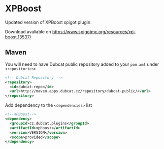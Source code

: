 # XPBoost
Updated version of XPBoost spigot plugin.

Download avaliable on https://www.spigotmc.org/resources/xp-boost.13537/


## Maven
You will need to have Dubcat public repository added to your `pom.xml` under `<repositories>`

```xml
<!-- Dubcat Repository -->
<repository>
  <id>dubcat-repo</id>
  <url>http://maven.apps.dubcat.cz/repository/dubcat-public/</url>
</repository>
```

Add dependency to the `<dependencies>` list

```xml
<!--XPBoost-->
<dependency>
  <groupId>cz.dubcat.plugins</groupId>
  <artifactId>xpboost</artifactId>
  <version>VERSION</version>
  <scope>provided</scope>
</dependency>
```
